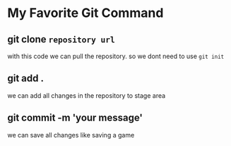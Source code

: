 # My Favorite Git Command

## git clone `repository url`

with this code we can pull the repository. so we dont need to use `git init`

## git add .

we can add all changes in the repository to stage area

## git commit -m 'your message'

we can save all changes like saving a game
